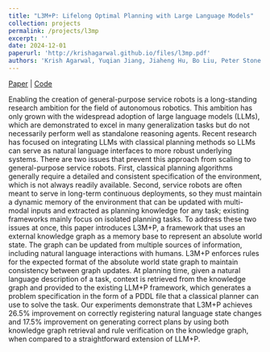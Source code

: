 ```yaml
---
title: "L3M+P: Lifelong Optimal Planning with Large Language Models"
collection: projects
permalink: /projects/l3mp
excerpt: ''
date: 2024-12-01
paperurl: 'http://krishagarwal.github.io/files/l3mp.pdf'
authors: 'Krish Agarwal, Yuqian Jiang, Jiaheng Hu, Bo Liu, Peter Stone'
---
```


[Paper](http://krishagarwal.github.io/files/l3mp.pdf) |
[Code](https://github.com/krishagarwal/LLLMP)

Enabling the creation of general-purpose service robots is a long-standing research ambition for the field of autonomous robotics. This ambition has only grown with the widespread adoption of large language models (LLMs), which are demonstrated to excel in many generalization tasks but do not necessarily perform well as standalone reasoning agents. Recent research has focused on integrating LLMs with classical planning methods so LLMs can serve as natural language interfaces to more robust underlying systems. There are two issues that prevent this approach from scaling to general-purpose service robots. First, classical planning algorithms generally require a detailed and consistent specification of the environment, which is not always readily available. Second, service robots are often meant to serve in long-term continuous deployments, so they must maintain a dynamic memory of the environment that can be updated with multi-modal inputs and extracted as planning knowledge for any task; existing frameworks mainly focus on isolated planning tasks. To address these two issues at once, this paper introduces L3M+P, a framework that uses an external knowledge graph as a memory base to represent an absolute world state. The graph can be updated from multiple sources of information, including natural language interactions with humans. L3M+P enforces rules for the expected format of the absolute world state graph to maintain consistency between graph updates. At planning time, given a natural language description of a task, context is retrieved from the knowledge graph and provided to the existing LLM+P framework, which generates a problem specification in the form of a PDDL file that a classical planner can use to solve the task. Our experiments demonstrate that L3M+P achieves 26.5% improvement on correctly registering natural language state changes and 17.5% improvement on generating correct plans by using both knowledge graph retrieval and rule verification on the knowledge graph, when compared to a straightforward extension of LLM+P.